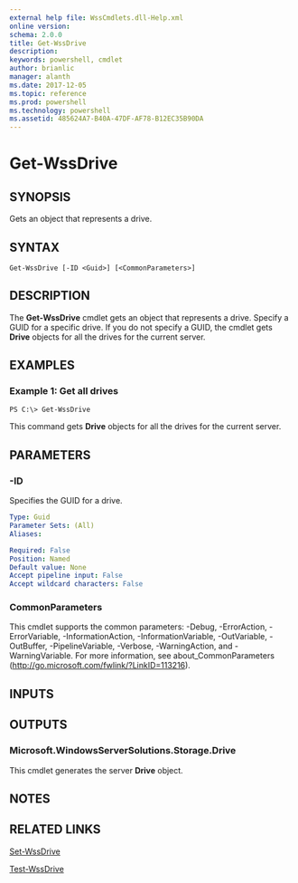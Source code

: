 ```yaml
---
external help file: WssCmdlets.dll-Help.xml
online version: 
schema: 2.0.0
title: Get-WssDrive
description: 
keywords: powershell, cmdlet
author: brianlic
manager: alanth
ms.date: 2017-12-05
ms.topic: reference
ms.prod: powershell
ms.technology: powershell
ms.assetid: 485624A7-B40A-47DF-AF78-B12EC35B90DA
---
```


# Get-WssDrive

## SYNOPSIS
Gets an object that represents a drive.

## SYNTAX

```
Get-WssDrive [-ID <Guid>] [<CommonParameters>]
```

## DESCRIPTION
The **Get-WssDrive** cmdlet gets an object that represents a drive.
Specify a GUID for a specific drive.
If you do not specify a GUID, the cmdlet gets **Drive** objects for all the drives for the current server.

## EXAMPLES

### Example 1: Get all drives
```
PS C:\> Get-WssDrive
```

This command gets **Drive** objects for all the drives for the current server.

## PARAMETERS

### -ID
Specifies the GUID for a drive.

```yaml
Type: Guid
Parameter Sets: (All)
Aliases: 

Required: False
Position: Named
Default value: None
Accept pipeline input: False
Accept wildcard characters: False
```

### CommonParameters
This cmdlet supports the common parameters: -Debug, -ErrorAction, -ErrorVariable, -InformationAction, -InformationVariable, -OutVariable, -OutBuffer, -PipelineVariable, -Verbose, -WarningAction, and -WarningVariable. For more information, see about_CommonParameters (http://go.microsoft.com/fwlink/?LinkID=113216).

## INPUTS

## OUTPUTS

### Microsoft.WindowsServerSolutions.Storage.Drive
This cmdlet generates the server **Drive** object.

## NOTES

## RELATED LINKS

[Set-WssDrive](./Set-WssDrive.md)

[Test-WssDrive](./Test-WssDrive.md)

